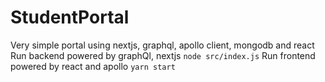 # StudentPortal
Very simple portal using nextjs, graphql, apollo client, mongodb and react
Run backend powered by graphQl, nextjs
``node src/index.js``
Run frontend powered by react and apollo
``yarn start``
